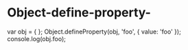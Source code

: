 # Object-define-property-

var obj = { };
Object.defineProperty(obj, 'foo', { value: 'foo' });
console.log(obj.foo);
